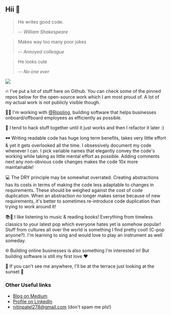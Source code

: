 ## Hii 👋

> He writes good code. 
>
> -- <cite>William Shakespeare</cite>

> Makes way too many poor jokes
>
> -- <cite>Annoyed colleague</cite>

> He looks cute
>
> -- <cite>No one ever</cite>

![](https://uc08a61bad76421efdb412575774.previews.dropboxusercontent.com/p/thumb/AA6gjcfbLMIxBpw2AM_8OQ_Cr0zltsZk6_M4ByEgJpu6FI9hIrynkzSiTLnu8_hK6wSBwpFBI9833376QwfW1WdYRkdypD5j88lZa_LphOoJHSJfXKJVg0ssr2JsvwQpuWK5Wjrs_W8rd7ZjzZbm96nA9qQlREd_DwDMaUF0Mg9nmoh754qhF8ObqiDqFJetI1Cwp95A8VcSvRBIP5mqOWwoD0O-lHOyJlJ__aoWsLB_23roMvkwwxBWfNYpJCfkv1c2-gz5xnMepxRGa3nluMNpXSYERMYpjduspBhSIVvheZxMcFmnmNy-q-0PD3MJjQNQ42O335SVHSqsUQJM9910na-p19AuZ1-VgDyDFn5CF4FvDx4ZmGS1drmgc6tR36SKytU2T2fN7u5vmQ3MR7hg/p.png)

🔥 I've put a lot of stuff here on Github. You can check some of the pinned repos below for the open-source work which I am most proud of. A lot of my actual work is not publicly visible though. 

👨‍💻 I'm working with [@Rippling](http://github.com/Rippling), building software that helps businesses onboard/offboard employees as efficiently as possible. 

🦾 I tend to hack stuff together until it just works and then I refactor it later :) 

🕶 Writing readable code has huge long term benefits, takes very little effort & yet it gets overlooked all the time. I obsessively document my code whenever I can. I pick variable names that elegantly convey the code's working while taking as little mental effort as possible. Adding comments next any non-obvious code changes makes the code 10x more maintainable! 

💻 The DRY principle may be somewhat overrated. Creating abstractions has its costs in terms of making the code less adaptable to changes in requirements. These should be weighed against the cost of code duplication. When an abstraction no longer makes sense because of new requirements, it's better to sometimes re-introduce code duplication than trying to work around it!

📚🎼 I like listening to music & reading books! Everything from timeless classics to your latest pop which everyone hates yet is somehow popular! Stuff from cultures all over the world is something I find pretty cool! (C-pop anyone?). I'm learning to sing and would love to play an instrument as well someday. 

🌐 Building online businesses is also something I'm interested in! But building software is still my first love ❤️

🌆 If you can't see me anywhere, I'll be at the terrace just looking at the sunset 🌅

### Other Useful links 

- [Blog on Medium](https://medium.com/@nitinpatel_20236)
- [Profile on LinkedIn](https://www.linkedin.com/in/nitin-patel-b2440b121/)
- nitinpatel278@gmail.com (don't spam me pls!)
